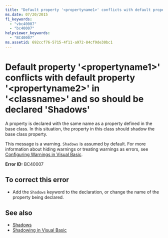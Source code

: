 ```yaml
---
title: "Default property '<propertyname1>' conflicts with default property '<propertyname2>' in '<classname>' and so should be declared 'Shadows'"
ms.date: 07/20/2015
f1_keywords: 
  - "vbc40007"
  - "bc40007"
helpviewer_keywords: 
  - "BC40007"
ms.assetid: 692ccf76-5715-4f11-a972-84cf9de30bc1
---
```

# Default property '\<propertyname1>' conflicts with default property '\<propertyname2>' in '\<classname>' and so should be declared 'Shadows'
A property is declared with the same name as a property defined in the base class. In this situation, the property in this class should shadow the base class property.  
  
 This message is a warning. `Shadows` is assumed by default. For more information about hiding warnings or treating warnings as errors, see [Configuring Warnings in Visual Basic](/visualstudio/ide/configuring-warnings-in-visual-basic).  
  
 **Error ID:** BC40007  
  
## To correct this error  
  
- Add the `Shadows` keyword to the declaration, or change the name of the property being declared.  
  
## See also

- [Shadows](../modifiers/shadows.md)
- [Shadowing in Visual Basic](../../programming-guide/language-features/declared-elements/shadowing.md)
